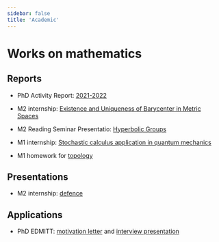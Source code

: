 ```yaml
---
sidebar: false
title: 'Academic'
---
```


# Works on mathematics


## Reports

- PhD Activity Report: [2021-2022](/pdf/report_2021-2022.pdf)

- M2 internship: [Existence and Uniqueness of Barycenter in Metric Spaces](https://drive.google.com/file/d/1DgcO-M13q4x_sCYsJTPjR9Wx154C0tnh/view?usp=sharing)

- M2 Reading Seminar Presentatio: <a ref="noreferer" target='_blank' href="/HyperbolicGroup/index.html">Hyperbolic Groups</a>

- M1 internship: [Stochastic calculus application in quantum mechanics](/pdf/probability_M1_stage.pdf)

- M1 homework for [topology](/pdf/DM_topology_Jianyu_MA.pdf)

## Presentations

- M2 internship: [defence](https://drive.google.com/file/d/15S3LcjXWZZD2koQOzDQT-KYDL2tsmYLp/view?usp=sharing)

## Applications

- PhD EDMITT: [motivation letter](/pdf/phd_motivation.pdf) and [interview presentation](/pdf/phd_interview.pdf)
